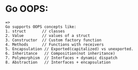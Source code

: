 # Go OOPS:
    =>
    Go supports OOPS concepts like:
    1. struct       // classes
    2. Value        // values of a struct
    3. Constructor  // Custom factory function
    4. Methods      // Functions with receivers
    5. Encapsulation // Exported(capitalized) vs unexported.
    6. Inheritance   // Composition(not inheritance)
    7. Polymorphism  // Interfaces + dynamic dispatch
    8. Abstraction   // Interfaces + encapsulation


    